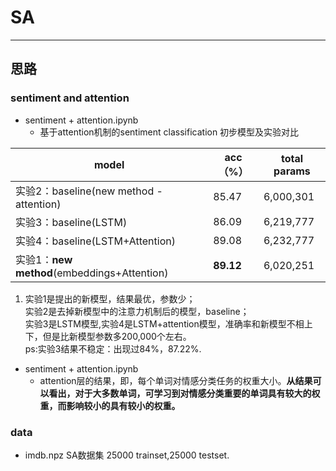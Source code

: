 # SA
---
## 思路

### sentiment and attention
* sentiment + attention.ipynb
    * 基于attention机制的sentiment classification 初步模型及实验对比

model | acc（%） | total params |
---|---|---|
实验2：baseline(new method - attention)|85.47|6,000,301
实验3：baseline(LSTM)|86.09|6,219,777
实验4：baseline(LSTM+Attention)|89.08|6,232,777
实验1：__new method__(embeddings+Attention)|__89.12__|6,020,251

1. 实验1是提出的新模型，结果最优，参数少；<br/>实验2是去掉新模型中的注意力机制后的模型，baseline；<br/>实验3是LSTM模型,实验4是LSTM+attention模型，准确率和新模型不相上下，但是比新模型参数多200,000个左右。<br/>ps:实验3结果不稳定：出现过84%，87.22%.

* sentiment + attention.ipynb
    * attention层的结果，即，每个单词对情感分类任务的权重大小。__从结果可以看出，对于大多数单词，可学习到对情感分类重要的单词具有较大的权重，而影响较小的具有较小的权重。__

### data
* imdb.npz SA数据集 25000 trainset,25000 testset.
